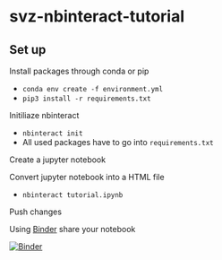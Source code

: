 # svz-nbinteract-tutorial

## Set up
Install packages through conda or pip
- `conda env create -f environment.yml`
- `pip3 install -r requirements.txt `

Initiliaze nbinteract
- `nbinteract init`
- All used packages have to go into `requirements.txt`

Create a jupyter notebook

Convert jupyter notebook into a HTML file
- `nbinteract tutorial.ipynb`

Push changes

Using [Binder](https://mybinder.org/) share your notebook

[![Binder](https://mybinder.org/badge_logo.svg)](https://mybinder.org/v2/gh/korantom/svz-nbinteract-tutorial/master)
